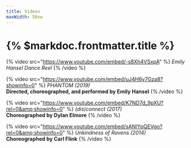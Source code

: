 ```yaml
---
title: Videos
maxWidth: 50vw
---
```


# {% $markdoc.frontmatter.title %}

{% video src="https://www.youtube.com/embed/-s8Xh4VSxpA" %}
_Emily Hansel Dance Reel_
{% /video %}

{% video src="https://www.youtube.com/embed/uJ4H6y7Gza8?showinfo=0" %}
_PHANTOM (2019)_  
**Directed, choreographed, and performed by Emily Hansel**
{% /video %}

{% video src="https://www.youtube.com/embed/K7ND7d_9pXU?rel=0&amp;showinfo=0" %}
_(dis)connect (2017)_  
**Choreographed by Dylan Elmore**
{% /video %}

{% video src="https://www.youtube.com/embed/sANlYpQEVgo?rel=0&amp;showinfo=0" %}
_Unkindness of Ravens (2014)_  
**Choreographed by Carl Flink**
{% /video %}
